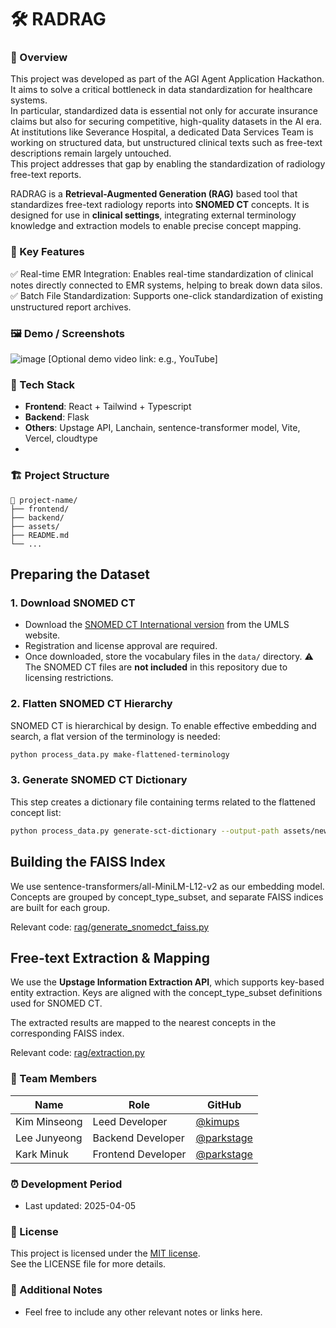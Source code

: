 # 🛠️ RADRAG

### 📌 Overview
This project was developed as part of the AGI Agent Application Hackathon.  
It aims to solve a critical bottleneck in data standardization for healthcare systems.  
In particular, standardized data is essential not only for accurate insurance claims but also for securing competitive, high-quality datasets in the AI era.  
At institutions like Severance Hospital, a dedicated Data Services Team is working on structured data, but unstructured clinical texts such as free-text descriptions remain largely untouched.  
This project addresses that gap by enabling the standardization of radiology free-text reports.

RADRAG is a **Retrieval-Augmented Generation (RAG)** based tool that standardizes free-text radiology reports into **SNOMED CT** concepts.
It is designed for use in **clinical settings**, integrating external terminology knowledge and extraction models to enable precise concept mapping.

### 🚀 Key Features
✅ Real-time EMR Integration: Enables real-time standardization of clinical notes directly connected to EMR systems, helping to break down data silos.
✅ Batch File Standardization: Supports one-click standardization of existing unstructured report archives.

### 🖼️ Demo / Screenshots
![image](https://github.com/user-attachments/assets/e155609e-34f8-4828-8143-8c9422f2ee0d)
[Optional demo video link: e.g., YouTube]

### 🧩 Tech Stack
- **Frontend**: React + Tailwind + Typescript
- **Backend**: Flask
- **Others**: Upstage API, Lanchain, sentence-transformer model, Vite, Vercel, cloudtype
- 
### 🏗️ Project Structure
```
📁 project-name/
├── frontend/
├── backend/
├── assets/
├── README.md
└── ...
```
## Preparing the Dataset

### 1. Download SNOMED CT

- Download the [SNOMED CT International version](https://www.nlm.nih.gov/healthit/snomedct/index.html) from the UMLS website.
- Registration and license approval are required.
- Once downloaded, store the vocabulary files in the `data/` directory.
⚠️ The SNOMED CT files are **not included** in this repository due to licensing restrictions.

### 2. Flatten SNOMED CT Hierarchy

SNOMED CT is hierarchical by design. To enable effective embedding and search, a flat version of the terminology is needed:

```bash
python process_data.py make-flattened-terminology
```
### 3. Generate SNOMED CT Dictionary
This step creates a dictionary file containing terms related to the flattened concept list:

```bash
python process_data.py generate-sct-dictionary --output-path assets/newdict_snomed.txt
```

## Building the FAISS Index
We use sentence-transformers/all-MiniLM-L12-v2 as our embedding model.
Concepts are grouped by concept_type_subset, and separate FAISS indices are built for each group.

Relevant code: [rag/generate_snomedct_faiss.py](https://github.com/burnout909/RADRAG/blob/main/rag/generate_snomedct_faiss.py
)

## Free-text Extraction & Mapping
We use the **Upstage Information Extraction API**, which supports key-based entity extraction.
Keys are aligned with the concept_type_subset definitions used for SNOMED CT.

The extracted results are mapped to the nearest concepts in the corresponding FAISS index.

Relevant code: [rag/extraction.py](https://github.com/burnout909/RADRAG/blob/main/rag/extraction.py)

### 🙌 Team Members

| Name        | Role               | GitHub                             |
|-------------|--------------------|------------------------------------|
| Kim Minseong     |  Leed Developer | [@kimups](https://github.com/johndoe) |
| Lee Junyeong  | Backend Developer  | [@parkstage](https://github.com/janedev) |
| Kark Minuk  | Frontend Developer  | [@parkstage](https://github.com/janedev) |

### ⏰ Development Period
- Last updated: 2025-04-05

### 📄 License
This project is licensed under the [MIT license](https://opensource.org/licenses/MIT).  
See the LICENSE file for more details.

### 💬 Additional Notes
- Feel free to include any other relevant notes or links here.

